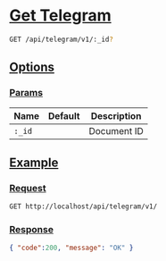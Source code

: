 # [Get Telegram]()

```bash
GET /api/telegram/v1/:_id?
```

## [Options]()

### [Params]()

Name | Default | Description
--- | --- | ---
`:_id` |  | Document ID

## [Example]()

### [Request]()

```bash
GET http://localhost/api/telegram/v1/
```

### [Response]()

```json
{ "code":200, "message": "OK" }
```